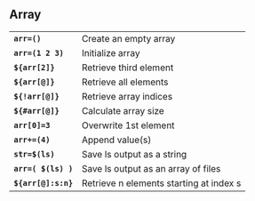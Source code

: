 ## Array


|     |     |
| --- | --- |
|   **`arr=()`**  |  Create an empty array   |
|  **`arr=(1 2 3)`**   |  Initialize array   |
|  **`${arr[2]}`** |  Retrieve third element  |
|  **`${arr[@]}`** |  Retrieve all elements  |
|  **`${!arr[@]}`** |  Retrieve array indices  |
|  **`${#arr[@]}`** |  Calculate array size  |
|  **`arr[0]=3`** |  Overwrite 1st element  |
|  **`arr+=(4)`** |  Append value(s)  |
|  **`str=$(ls)`** |  Save ls output as a string  |
|  **`arr=( $(ls) )`** |  Save ls output as an array of files  |
|  **`${arr[@]:s:n}`** |  Retrieve n elements starting at index s  |
